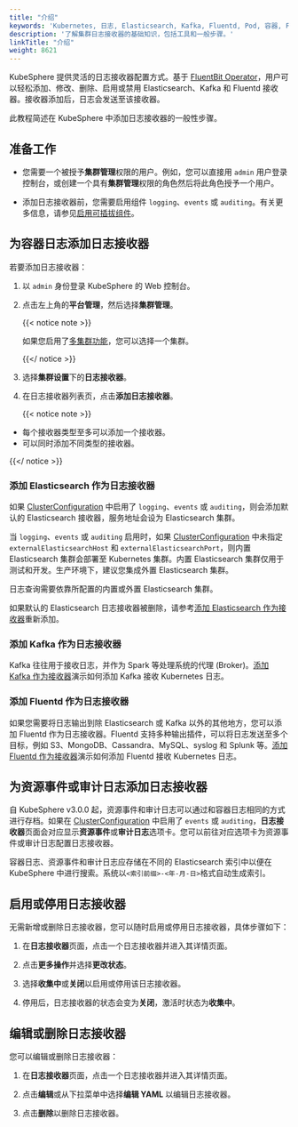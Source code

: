 ```yaml
---
title: "介绍"
keywords: 'Kubernetes, 日志, Elasticsearch, Kafka, Fluentd, Pod, 容器, Fluentbit, 输出'
description: '了解集群日志接收器的基础知识，包括工具和一般步骤。'
linkTitle: "介绍"
weight: 8621
---
```


KubeSphere 提供灵活的日志接收器配置方式。基于 [FluentBit Operator](https://github.com/kubesphere/fluentbit-operator/)，用户可以轻松添加、修改、删除、启用或禁用 Elasticsearch、Kafka 和 Fluentd 接收器。接收器添加后，日志会发送至该接收器。

此教程简述在 KubeSphere 中添加日志接收器的一般性步骤。

## 准备工作

- 您需要一个被授予**集群管理**权限的用户。例如，您可以直接用 `admin` 用户登录控制台，或创建一个具有**集群管理**权限的角色然后将此角色授予一个用户。

- 添加日志接收器前，您需要启用组件 `logging`、`events` 或 `auditing`。有关更多信息，请参见[启用可插拔组件](../../../../pluggable-components/)。

## 为容器日志添加日志接收器

若要添加日志接收器：

1. 以 `admin` 身份登录 KubeSphere 的 Web 控制台。

2. 点击左上角的**平台管理**，然后选择**集群管理**。

   {{< notice note >}}

   如果您启用了[多集群功能](../../../../multicluster-management/)，您可以选择一个集群。

   {{</ notice >}} 

3. 选择**集群设置**下的**日志接收器**。

4. 在日志接收器列表页，点击**添加日志接收器**。

   {{< notice note >}}

- 每个接收器类型至多可以添加一个接收器。
- 可以同时添加不同类型的接收器。

{{</ notice >}}

### 添加 Elasticsearch 作为日志接收器

如果 [ClusterConfiguration](https://github.com/kubesphere/kubekey/blob/release-2.2/docs/config-example.md) 中启用了 `logging`、`events` 或 `auditing`，则会添加默认的 Elasticsearch 接收器，服务地址会设为 Elasticsearch 集群。

当  `logging`、`events` 或 `auditing` 启用时，如果 [ClusterConfiguration](https://github.com/kubesphere/kubekey/blob/release-2.2/docs/config-example.md) 中未指定 `externalElasticsearchHost` 和 `externalElasticsearchPort`，则内置 Elasticsearch 集群会部署至 Kubernetes 集群。内置 Elasticsearch 集群仅用于测试和开发。生产环境下，建议您集成外置 Elasticsearch 集群。

日志查询需要依靠所配置的内置或外置 Elasticsearch 集群。

如果默认的 Elasticsearch 日志接收器被删除，请参考[添加 Elasticsearch 作为接收器](../add-es-as-receiver/)重新添加。

### 添加 Kafka 作为日志接收器

Kafka 往往用于接收日志，并作为 Spark 等处理系统的代理 (Broker)。[添加 Kafka 作为接收器](../add-kafka-as-receiver/)演示如何添加 Kafka 接收 Kubernetes 日志。

### 添加 Fluentd 作为日志接收器

如果您需要将日志输出到除 Elasticsearch 或 Kafka 以外的其他地方，您可以添加 Fluentd 作为日志接收器。Fluentd 支持多种输出插件，可以将日志发送至多个目标，例如 S3、MongoDB、Cassandra、MySQL、syslog 和 Splunk 等。[添加 Fluentd 作为接收器](../add-fluentd-as-receiver/)演示如何添加 Fluentd 接收 Kubernetes 日志。

## 为资源事件或审计日志添加日志接收器

自 KubeSphere v3.0.0 起，资源事件和审计日志可以通过和容器日志相同的方式进行存档。如果在 [ClusterConfiguration](https://github.com/kubesphere/kubekey/blob/release-2.2/docs/config-example.md) 中启用了 `events` 或 `auditing`，**日志接收器**页面会对应显示**资源事件**或**审计日志**选项卡。您可以前往对应选项卡为资源事件或审计日志配置日志接收器。

容器日志、资源事件和审计日志应存储在不同的 Elasticsearch 索引中以便在 KubeSphere 中进行搜索。系统以`<索引前缀>-<年-月-日>`格式自动生成索引。

## 启用或停用日志接收器

无需新增或删除日志接收器，您可以随时启用或停用日志接收器，具体步骤如下：

1. 在**日志接收器**页面，点击一个日志接收器并进入其详情页面。
2. 点击**更多操作**并选择**更改状态**。

3. 选择**收集中**或**关闭**以启用或停用该日志接收器。

4. 停用后，日志接收器的状态会变为**关闭**，激活时状态为**收集中**。


## 编辑或删除日志接收器

您可以编辑或删除日志接收器：

1. 在**日志接收器**页面，点击一个日志接收器并进入其详情页面。
2. 点击**编辑**或从下拉菜单中选择**编辑 YAML** 以编辑日志接收器。

3. 点击**删除**以删除日志接收器。
